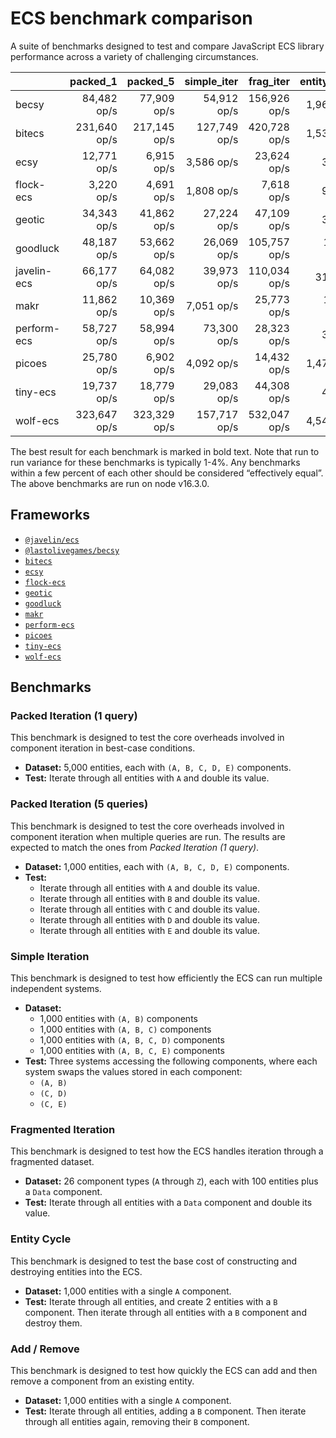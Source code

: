 # ECS benchmark comparison

A suite of benchmarks designed to test and compare JavaScript ECS library performance across a variety of challenging circumstances.

|             |     packed_1 |     packed_5 |  simple_iter |    frag_iter | entity_cycle |  add_remove |
| ----------- | -----------: | -----------: | -----------: | -----------: | -----------: | ----------: |
| becsy       |  84,482 op/s |  77,909 op/s |  54,912 op/s | 156,926 op/s |   1,961 op/s | 11,675 op/s |
| bitecs      | 231,640 op/s | 217,145 op/s | 127,749 op/s | 420,728 op/s |   1,530 op/s |  3,865 op/s |
| ecsy        |  12,771 op/s |   6,915 op/s |   3,586 op/s |  23,624 op/s |      33 op/s |    752 op/s |
| flock-ecs   |   3,220 op/s |   4,691 op/s |   1,808 op/s |   7,618 op/s |      90 op/s | 17,701 op/s |
| geotic      |  34,343 op/s |  41,862 op/s |  27,224 op/s |  47,109 op/s |      30 op/s |    932 op/s |
| goodluck    |  48,187 op/s |  53,662 op/s |  26,069 op/s | 105,757 op/s |  13,547 op/s | 92,590 op/s |
| javelin-ecs |  66,177 op/s |  64,082 op/s |  39,973 op/s | 110,034 op/s |     315 op/s |  3,344 op/s |
| makr        |  11,862 op/s |  10,369 op/s |   7,051 op/s |  25,773 op/s |  10,906 op/s | 27,203 op/s |
| perform-ecs |  58,727 op/s |  58,994 op/s |  73,300 op/s |  28,323 op/s |      39 op/s |    372 op/s |
| picoes      |  25,780 op/s |   6,902 op/s |   4,092 op/s |  14,432 op/s |   1,478 op/s |  4,257 op/s |
| tiny-ecs    |  19,737 op/s |  18,779 op/s |  29,083 op/s |  44,308 op/s |      46 op/s |    962 op/s |
| wolf-ecs    | 323,647 op/s | 323,329 op/s | 157,717 op/s | 532,047 op/s |   4,540 op/s | 21,882 op/s |

The best result for each benchmark is marked in bold text. Note that run to run variance for these benchmarks is typically 1-4%. Any benchmarks within a few percent of each other should be considered “effectively equal”. The above benchmarks are run on node v16.3.0.

## Frameworks

- [`@javelin/ecs`](https://github.com/3mcd/javelin)
- [`@lastolivegames/becsy`](https://github.com/lastolivegames/becsy)
- [`bitecs`](https://github.com/NateTheGreatt/bitecs)
- [`ecsy`](https://github.com/ecsyjs/ecsy)
- [`flock-ecs`](https://github.com/dannyfritz/flock-ecs)
- [`geotic`](https://github.com/ddmills/geotic)
- [`goodluck`](https://github.com/piesku/goodluck)
- [`makr`](https://github.com/makrjs/makr)
- [`perform-ecs`](https://github.com/fireveined/perform-ecs)
- [`picoes`](https://github.com/ayebear/picoes)
- [`tiny-ecs`](https://github.com/bvalosek/tiny-ecs)
- [`wolf-ecs`](https://github.com/EnderShadow8/wolf-ecs)

## Benchmarks

### Packed Iteration (1 query)

This benchmark is designed to test the core overheads involved in component iteration in best-case conditions.

- **Dataset:** 5,000 entities, each with `(A, B, C, D, E)` components.
- **Test:** Iterate through all entities with `A` and double its value.

### Packed Iteration (5 queries)

This benchmark is designed to test the core overheads involved in component iteration when multiple queries are run. The results are expected to match the ones from _Packed Iteration (1 query)_.

- **Dataset:** 1,000 entities, each with `(A, B, C, D, E)` components.
- **Test:**
  - Iterate through all entities with `A` and double its value.
  - Iterate through all entities with `B` and double its value.
  - Iterate through all entities with `C` and double its value.
  - Iterate through all entities with `D` and double its value.
  - Iterate through all entities with `E` and double its value.

### Simple Iteration

This benchmark is designed to test how efficiently the ECS can run multiple independent systems.

- **Dataset:**
  - 1,000 entities with `(A, B)` components
  - 1,000 entities with `(A, B, C)` components
  - 1,000 entities with `(A, B, C, D)` components
  - 1,000 entities with `(A, B, C, E)` components
- **Test:** Three systems accessing the following components, where each system swaps the values stored in each component:
  - `(A, B)`
  - `(C, D)`
  - `(C, E)`

### Fragmented Iteration

This benchmark is designed to test how the ECS handles iteration through a fragmented dataset.

- **Dataset:** 26 component types (`A` through `Z`), each with 100 entities plus a `Data` component.
- **Test:** Iterate through all entities with a `Data` component and double its value.

### Entity Cycle

This benchmark is designed to test the base cost of constructing and destroying entities into the ECS.

- **Dataset:** 1,000 entities with a single `A` component.
- **Test:** Iterate through all entities, and create 2 entities with a `B` component. Then iterate through all entities with a `B` component and destroy them.

### Add / Remove

This benchmark is designed to test how quickly the ECS can add and then remove a component from an existing entity.

- **Dataset:** 1,000 entities with a single `A` component.
- **Test:** Iterate through all entities, adding a `B` component. Then iterate through all entities again, removing their `B` component.
